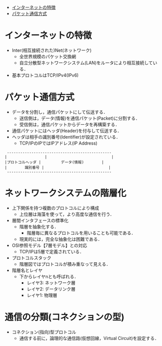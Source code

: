 <!--ts-->
   * [インターネットの特徴](#インターネットの特徴)
   * [パケット通信方式](#パケット通信方式)

<!--te-->

# インターネットの特徴
- Inter(相互接続された)Net(ネットワーク)
  - 全世界規模のパケット交換網
  - 自立分散型ネットワークシステム(LAN)をルータにより相互接続している．
- 基本プロトコルはTCP/IPv4(IPv6)

# パケット通信方式
- データを分割し，通信パケットにして伝送する．
  - 送信側は，データ(情報)を通信パケット(Packet)に分割する．
  - 受信側は，通信パケットからデータを再構築する．
- 通信パケットにはヘッダ(Header)を付与して伝送する．
- ヘッダは相手の識別番号(Identifier)が設定されている．
  - TCP/IPのIPではIPアドレス(IP Address)

```
 -----------------------------------------------
|                 |                             |
|プロトコルヘッダ |         データ(情報)        |
|        識別番号 |                             |
 -----------------------------------------------

```

# ネットワークシステムの階層化
- 上下関係を持つ複数のプロトコルにより構成
  - 上位層は海藻を使って，より高度な通信を行う．
- 層間インタフェースの標準化
  - 階層を抽象化する．
    - 階層毎に異なるプロトコルを用いることも可能である．
  - 現実的には，完全な抽象化は困難である．
- OSI参照モデル【7層モデル】との対応
  - TCP/IPは5層で定義されている．
- プロトコルスタック
  - 階層図ではプロトコルが積み重なって見える．
- 階層名とレイヤ
  - 下からレイヤnとも呼ばれる．
    - レイヤ3: ネットワーク層
    - レイヤ2: データリンク層
    - レイヤ1: 物理層

# 通信の分類(コネクションの型)
- コネクション(指向)型プロトコル
  - 通信する前に，論理的な通信路(仮想回線，Virtual Circuit)を設定する．
